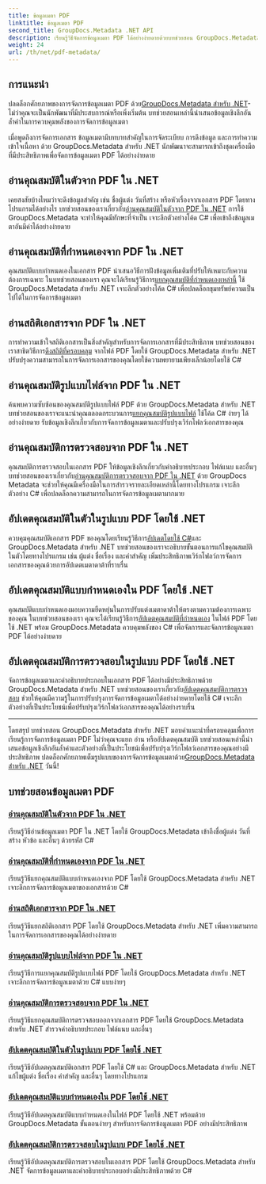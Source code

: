 ```yaml
---
title: ข้อมูลเมตา PDF
linktitle: ข้อมูลเมตา PDF
second_title: GroupDocs.Metadata .NET API
description: เรียนรู้วิธีจัดการข้อมูลเมตา PDF ได้อย่างง่ายดายด้วยบทช่วยสอน GroupDocs.Metadata สำหรับ .NET เข้าถึงคุณสมบัติในตัวและแบบกำหนดเองด้วยรหัส C#
weight: 24
url: /th/net/pdf-metadata/
---
```

## การแนะนำ

 ปลดล็อกศักยภาพของการจัดการข้อมูลเมตา PDF ด้วย[GroupDocs.Metadata สำหรับ .NET](https://www.groupdocs.com/products/metadata/net)- ไม่ว่าคุณจะเป็นนักพัฒนาที่มีประสบการณ์หรือเพิ่งเริ่มต้น บทช่วยสอนเหล่านี้นำเสนอข้อมูลเชิงลึกอันล้ำค่าในการควบคุมพลังของการจัดการข้อมูลเมตา

เมื่อพูดถึงการจัดการเอกสาร ข้อมูลเมตามีบทบาทสำคัญในการจัดระเบียบ การดึงข้อมูล และการทำความเข้าใจเนื้อหา ด้วย GroupDocs.Metadata สำหรับ .NET นักพัฒนาจะสามารถเข้าถึงชุดเครื่องมือที่มีประสิทธิภาพเพื่อจัดการข้อมูลเมตา PDF ได้อย่างง่ายดาย

## อ่านคุณสมบัติในตัวจาก PDF ใน .NET

 เคยสงสัยบ้างไหมว่าจะดึงข้อมูลสำคัญ เช่น ชื่อผู้แต่ง วันที่สร้าง หรือหัวเรื่องจากเอกสาร PDF โดยทางโปรแกรมได้อย่างไร บทช่วยสอนของเราเกี่ยวกับ[อ่านคุณสมบัติในตัวจาก PDF ใน .NET](./read-built-in-properties-pdfs/) การใช้ GroupDocs.Metadata จะทำให้คุณมีทักษะที่จำเป็น เจาะลึกตัวอย่างโค้ด C# เพื่อเข้าถึงข้อมูลเมตาอันมีค่าได้อย่างง่ายดาย


## อ่านคุณสมบัติที่กำหนดเองจาก PDF ใน .NET

 คุณสมบัติแบบกำหนดเองในเอกสาร PDF นำเสนอวิธีการฝังข้อมูลเพิ่มเติมที่ปรับให้เหมาะกับความต้องการเฉพาะ ในบทช่วยสอนของเรา คุณจะได้เรียนรู้วิธีการ[แยกคุณสมบัติที่กำหนดเองเหล่านี้](./read-custom-properties-pdfs/) ใช้ GroupDocs.Metadata สำหรับ .NET เจาะลึกตัวอย่างโค้ด C# เพื่อปลดล็อกขุมทรัพย์ความเป็นไปได้ในการจัดการข้อมูลเมตา


## อ่านสถิติเอกสารจาก PDF ใน .NET

 การทำความเข้าใจสถิติเอกสารเป็นสิ่งสำคัญสำหรับการจัดการเอกสารที่มีประสิทธิภาพ บทช่วยสอนของเราสาธิตวิธีการ[ดึงสถิติที่ครอบคลุม](./read-document-statistics-pdfs/) จากไฟล์ PDF โดยใช้ GroupDocs.Metadata สำหรับ .NET ปรับปรุงความสามารถในการจัดการเอกสารของคุณโดยใช้ความพยายามเพียงเล็กน้อยโดยใช้ C#

## อ่านคุณสมบัติรูปแบบไฟล์จาก PDF ใน .NET

ค้นพบความซับซ้อนของคุณสมบัติรูปแบบไฟล์ PDF ด้วย GroupDocs.Metadata สำหรับ .NET บทช่วยสอนของเราจะแนะนำคุณตลอดกระบวนการ[แยกคุณสมบัติรูปแบบไฟล์](./read-file-format-properties-pdfs/) ใช้โค้ด C# ง่ายๆ ได้อย่างง่ายดาย รับข้อมูลเชิงลึกเกี่ยวกับการจัดการข้อมูลเมตาและปรับปรุงเวิร์กโฟลว์เอกสารของคุณ

## อ่านคุณสมบัติการตรวจสอบจาก PDF ใน .NET

 คุณสมบัติการตรวจสอบในเอกสาร PDF ให้ข้อมูลเชิงลึกเกี่ยวกับคำอธิบายประกอบ ไฟล์แนบ และอื่นๆ บทช่วยสอนของเราเกี่ยวกับ[อ่านคุณสมบัติการตรวจสอบจาก PDF ใน .NET](./read-inspection-properties-pdfs/) ด้วย GroupDocs Metadata จะช่วยให้คุณมีเครื่องมือในการสำรวจรายละเอียดเหล่านี้โดยทางโปรแกรม เจาะลึกตัวอย่าง C# เพื่อปลดล็อกความสามารถในการจัดการข้อมูลเมตามากมาย

## อัปเดตคุณสมบัติในตัวในรูปแบบ PDF โดยใช้ .NET

 ควบคุมคุณสมบัติเอกสาร PDF ของคุณโดยเรียนรู้วิธีการ[อัปเดตโดยใช้ C#](./update-built-in-properties-pdfs/)และ GroupDocs.Metadata สำหรับ .NET บทช่วยสอนของเราจะอธิบายขั้นตอนการแก้ไขคุณสมบัติในตัวโดยทางโปรแกรม เช่น ผู้แต่ง ชื่อเรื่อง และคำสำคัญ เพิ่มประสิทธิภาพเวิร์กโฟลว์การจัดการเอกสารของคุณด้วยการอัปเดตเมตาดาต้าที่ราบรื่น

## อัปเดตคุณสมบัติแบบกำหนดเองใน PDF โดยใช้ .NET

 คุณสมบัติแบบกำหนดเองมอบความยืดหยุ่นในการปรับแต่งเมตาดาต้าให้ตรงตามความต้องการเฉพาะของคุณ ในบทช่วยสอนของเรา คุณจะได้เรียนรู้วิธีการ[อัปเดตคุณสมบัติที่กำหนดเอง](./update-custom-properties-pdfs/) ในไฟล์ PDF โดยใช้ .NET พร้อม GroupDocs.Metadata ควบคุมพลังของ C# เพื่อจัดการและจัดการข้อมูลเมตา PDF ได้อย่างง่ายดาย

## อัปเดตคุณสมบัติการตรวจสอบในรูปแบบ PDF โดยใช้ .NET

 จัดการข้อมูลเมตาและคำอธิบายประกอบในเอกสาร PDF ได้อย่างมีประสิทธิภาพด้วย GroupDocs.Metadata สำหรับ .NET บทช่วยสอนของเราเกี่ยวกับ[อัปเดตคุณสมบัติการตรวจสอบ](./update-inspection-properties-pdfs/) ช่วยให้คุณมีความรู้ในการปรับปรุงการจัดการข้อมูลเมตาได้อย่างง่ายดายโดยใช้ C# เจาะลึกตัวอย่างที่เป็นประโยชน์เพื่อปรับปรุงเวิร์กโฟลว์เอกสารของคุณได้อย่างราบรื่น

----

โดยสรุป บทช่วยสอน GroupDocs.Metadata สำหรับ .NET มอบคำแนะนำที่ครอบคลุมเพื่อการเรียนรู้การจัดการข้อมูลเมตา PDF ไม่ว่าคุณจะแยก อ่าน หรืออัปเดตคุณสมบัติ บทช่วยสอนเหล่านี้นำเสนอข้อมูลเชิงลึกอันล้ำค่าและตัวอย่างที่เป็นประโยชน์เพื่อปรับปรุงเวิร์กโฟลว์เอกสารของคุณอย่างมีประสิทธิภาพ ปลดล็อกศักยภาพเต็มรูปแบบของการจัดการข้อมูลเมตาด้วย[GroupDocs.Metadata สำหรับ .NET](https://www.groupdocs.com/products/metadata/net) วันนี้!
## บทช่วยสอนข้อมูลเมตา PDF
### [อ่านคุณสมบัติในตัวจาก PDF ใน .NET](./read-built-in-properties-pdfs/)
เรียนรู้วิธีอ่านข้อมูลเมตา PDF ใน .NET โดยใช้ GroupDocs.Metadata เข้าถึงชื่อผู้แต่ง วันที่สร้าง หัวข้อ และอื่นๆ ด้วยรหัส C#
### [อ่านคุณสมบัติที่กำหนดเองจาก PDF ใน .NET](./read-custom-properties-pdfs/)
เรียนรู้วิธีแยกคุณสมบัติแบบกำหนดเองจาก PDF โดยใช้ GroupDocs.Metadata สำหรับ .NET เจาะลึกการจัดการข้อมูลเมตาของเอกสารด้วย C#
### [อ่านสถิติเอกสารจาก PDF ใน .NET](./read-document-statistics-pdfs/)
เรียนรู้วิธีแยกสถิติเอกสาร PDF โดยใช้ GroupDocs.Metadata สำหรับ .NET เพิ่มความสามารถในการจัดการเอกสารของคุณได้อย่างง่ายดาย
### [อ่านคุณสมบัติรูปแบบไฟล์จาก PDF ใน .NET](./read-file-format-properties-pdfs/)
เรียนรู้วิธีการแยกคุณสมบัติรูปแบบไฟล์ PDF โดยใช้ GroupDocs.Metadata สำหรับ .NET เจาะลึกการจัดการข้อมูลเมตาด้วย C# แบบง่ายๆ
### [อ่านคุณสมบัติการตรวจสอบจาก PDF ใน .NET](./read-inspection-properties-pdfs/)
เรียนรู้วิธีแยกคุณสมบัติการตรวจสอบออกจากเอกสาร PDF โดยใช้ GroupDocs.Metadata สำหรับ .NET สำรวจคำอธิบายประกอบ ไฟล์แนบ และอื่นๆ
### [อัปเดตคุณสมบัติในตัวในรูปแบบ PDF โดยใช้ .NET](./update-built-in-properties-pdfs/)
เรียนรู้วิธีอัปเดตคุณสมบัติเอกสาร PDF โดยใช้ C# และ GroupDocs.Metadata สำหรับ .NET แก้ไขผู้แต่ง ชื่อเรื่อง คำสำคัญ และอื่นๆ โดยทางโปรแกรม
### [อัปเดตคุณสมบัติแบบกำหนดเองใน PDF โดยใช้ .NET](./update-custom-properties-pdfs/)
เรียนรู้วิธีอัปเดตคุณสมบัติแบบกำหนดเองในไฟล์ PDF โดยใช้ .NET พร้อมด้วย GroupDocs.Metadata ขั้นตอนง่ายๆ สำหรับการจัดการข้อมูลเมตา PDF อย่างมีประสิทธิภาพ
### [อัปเดตคุณสมบัติการตรวจสอบในรูปแบบ PDF โดยใช้ .NET](./update-inspection-properties-pdfs/)
เรียนรู้วิธีอัปเดตคุณสมบัติการตรวจสอบในเอกสาร PDF โดยใช้ GroupDocs.Metadata สำหรับ .NET จัดการข้อมูลเมตาและคำอธิบายประกอบอย่างมีประสิทธิภาพด้วย C#